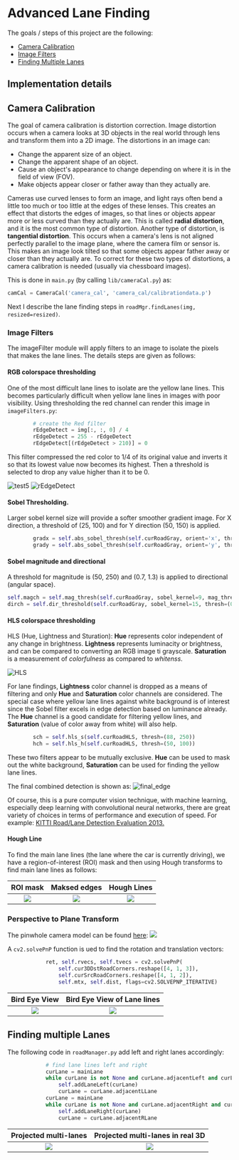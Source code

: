 
# Advanced  Lane Finding

The goals / steps of this project are the following:

* [Camera Calibration](#camera-calibration)
* [Image Filters](#image-filters)
* [Finding Multiple Lanes](#finding-multiple-lanes)

[//]: # (Image References)
[test5]: ./test_images/test5.jpg
[rEdgeDetect]: ./output_images/lane_detection/rEdgeDetect.png
[HLS]: ./output_images/lane_detection/1280px-HSL_color_solid_cylinder_alpha_lowgamma.png
[final_edge]: ./output_images/lane_detection/final_edge.png
## Implementation details


## Camera Calibration

The goal of camera calibration is distortion correction. Image distortion occurs when a camera looks at 3D objects
in the real world through lens and transform them into a 2D image.
The distortions in an image can:
* Change the apparent size of an object.
* Change the apparent shape of an object.
* Cause an object's appearance to change depending on where it is in the field of view (FOV).
* Make objects appear closer or father away than they actually are.

Cameras use curved lenses to form an image, and light rays often bend a little too much or too little 
at the edges of these lenses. This creates an effect that distorts the edges of images, so that lines or objects
appear more or less curved than they actually are. This is called **radial distortion**, and it is the most common type
of distortion. Another type of distortion, is **tangential distortion**. This occurs when a camera's lens is not aligned
perfectly parallel to the image plane, where the camera film or sensor is. This makes an image look tilted
so that some objects appear father away or closer than they actually are. To correct for these
two types of distortions, a camera calibration is needed (usually via chessboard images).

This is done in `main.py` (by calling `lib/cameraCal.py`) as:
```python
camCal = CameraCal('camera_cal', 'camera_cal/calibrationdata.p')
```

Next I describe the lane finding steps in `roadMgr.findLanes(img, resized=resized)`.
### Image Filters


The imageFilter module will apply filters to an image to isolate the pixels that makes the lane lines. 
The details steps are given as follows:

#### RGB colorspace thresholding

One of the most difficult lane lines to isolate are the yellow lane lines. 
This becomes particularly difficult when yellow lane lines in images with poor visibility.
Using thresholding the red channel can render this image in `imageFilters.py`:
```python
        # create the Red filter
        rEdgeDetect = img[:, :, 0] / 4
        rEdgeDetect = 255 - rEdgeDetect
        rEdgeDetect[(rEdgeDetect > 210)] = 0
```
This filter compressed the red color to 1/4 of its original value and inverts it so that its lowest 
value now becomes its highest. Then a threshold is selected to drop any value higher than it to be 0.

![test5][test5]
![rEdgeDetect][rEdgeDetect]

#### Sobel Thresholding.

Larger sobel kernel size will provide a softer smoother gradient image. For X direction,
a threshold of (25, 100) and for Y direction (50, 150) is applied.
```python
        gradx = self.abs_sobel_thresh(self.curRoadGray, orient='x', thresh=(25, 100))
        grady = self.abs_sobel_thresh(self.curRoadGray, orient='y', thresh=(50, 150))
```

#### Sobel magnitude and directional
A threshold for magnitude is (50, 250) and  (0.7, 1.3) is applied to directional (angular space).
```python
self.magch = self.mag_thresh(self.curRoadGray, sobel_kernel=9, mag_thresh=(50, 250))
dirch = self.dir_threshold(self.curRoadGray, sobel_kernel=15, thresh=(0.7, 1.3))
```

#### HLS colorspace thresholding

HLS (Hue, Lightness and Sturation):
**Hue** represents color independent of any change in brightness. 
**Lightness** represents luminacity or brightness, and can be compared to converting an RGB image
ti grayscale.
**Saturation** is a measurement of *colorfulness* as compared to *whitenss*. 

![HLS][HLS]

For lane findings, **Lightness** color channel is dropped as a means of filtering and only 
**Hue** and **Saturation** color channels are considered. The special case where yellow lane lines
against white background is of interest since the Sobel filter excels in edge detection based on luminance already.
The **Hue** channel is a good candidate for filtering yellow lines, and **Saturation** (value of color away from white)
will also help.

```python
        sch = self.hls_s(self.curRoadHLS, thresh=(88, 250))
        hch = self.hls_h(self.curRoadHLS, thresh=(50, 100))
```

These two filters appear to be mutually exclusive. **Hue** can be used to mask out the white background,
**Saturation** can be used for finding the yellow lane lines.

The final combined detection is shown as:
![final_edge][final_edge]

Of course, this is a pure computer vision technique, with machine learning, especially
deep learning with convolutional neural networks, there are great variety of choices in 
terms of performance and execution of speed. For example: [KITTI Road/Lane Detection Evaluation 2013.](http://www.cvlibs.net/datasets/kitti/eval_road.php)

#### Hough Line

To find the main lane lines (the lane where the car is currently driving), 
we have a region-of-interest (ROI) mask and then using Hough transforms to find main lane lines as follows:

ROI mask                                      |  Maksed edges                                 |   Hough Lines |
:-------------------------:                   |:-------------------------:                    | :-------------------------:|
![](./output_images/lane_detection/mask.png)  |  ![](./output_images/lane_detection/masked_image.png) | ![](./output_images/lane_detection/hough_line.png)|

### Perspective to Plane Transform

The pinwhole camera model can be found [here](https://en.wikipedia.org/wiki/Pinhole_camera_model):
 ![](./output_images/lane_detection/531px-Pinhole.svg.png)

A `cv2.solvePnP` function is ued to find the rotation and translation vectors:

```python
            ret, self.rvecs, self.tvecs = cv2.solvePnP(
                self.cur3DDstRoadCorners.reshape([4, 1, 3]),
                self.curSrcRoadCorners.reshape([4, 1, 2]),
                self.mtx, self.dist, flags=cv2.SOLVEPNP_ITERATIVE)
```

Bird Eye View                                    |  Bird Eye View of Lane lines           |                           
:-------------------------:                      |:-------------------------:            |                    
![](./output_images/lane_detection/birdeye.png)  |  ![](./output_images/lane_detection/birdeye_lane.png) | 


## Finding multiple Lanes

The following code in `roadManager.py` add left and right lanes accordingly:
```python
            # find lane lines left and right
            curLane = mainLane
            while curLane is not None and curLane.adjacentLeft and curLane.adjacentLLane is None:
                self.addLaneLeft(curLane)
                curLane = curLane.adjacentLLane
            curLane = mainLane
            while curLane is not None and curLane.adjacentRight and curLane.adjacentRLane is None:
                self.addLaneRight(curLane)
                curLane = curLane.adjacentRLane
```
Projected multi-lanes                                   |  Projected multi-lanes in real 3D        |                           
:-------------------------:                             |:-------------------------:            |                    
![](./output_images/lane_detection/multiple_lanes.png)  |  ![](./output_images/lane_detection/projected_multiple_lanes.png) | 

